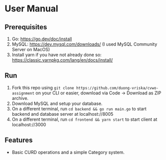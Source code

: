 # User Manual

## Prerequisites

1. Go: https://go.dev/doc/install 
2. MySQL: https://dev.mysql.com/downloads/ (I used MySQL Community Server on MacOS) 
3. Install yarn if you have not already done so: https://classic.yarnpkg.com/lang/en/docs/install/

## Run

1. Fork this repo using `git clone https://github.com/duong-vriska/cvwo-assignment` on your CLI or easier, download via Code → Download as ZIP archive. 
2. Download MySQL and setup your database.
3. On a different terminal, run `cd backend && go run main.go` to start backend and database server at localhost://8005
4. On a different terminal, run `cd frontend && yarn start` to start client at localhost://3000

## Features

- Basic CURD operations and a simple Category system. 
